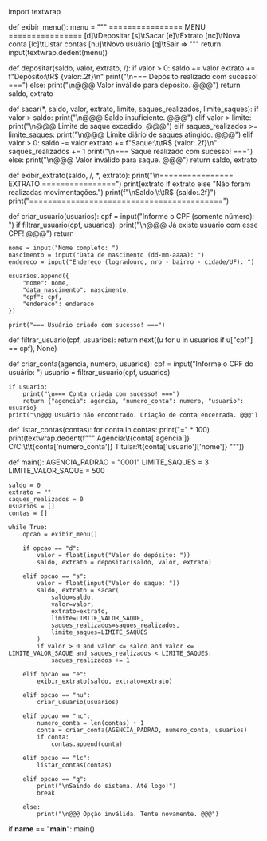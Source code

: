 import textwrap

def exibir_menu():
    menu = """
    ================ MENU ================
    [d]\tDepositar
    [s]\tSacar
    [e]\tExtrato
    [nc]\tNova conta
    [lc]\tListar contas
    [nu]\tNovo usuário
    [q]\tSair
    => """
    return input(textwrap.dedent(menu))

def depositar(saldo, valor, extrato, /):
    if valor > 0:
        saldo += valor
        extrato += f"Depósito:\tR$ {valor:.2f}\n"
        print("\n=== Depósito realizado com sucesso! ===")
    else:
        print("\n@@@ Valor inválido para depósito. @@@")
    return saldo, extrato

def sacar(*, saldo, valor, extrato, limite, saques_realizados, limite_saques):
    if valor > saldo:
        print("\n@@@ Saldo insuficiente. @@@")
    elif valor > limite:
        print("\n@@@ Limite de saque excedido. @@@")
    elif saques_realizados >= limite_saques:
        print("\n@@@ Limite diário de saques atingido. @@@")
    elif valor > 0:
        saldo -= valor
        extrato += f"Saque:\t\tR$ {valor:.2f}\n"
        saques_realizados += 1
        print("\n=== Saque realizado com sucesso! ===")
    else:
        print("\n@@@ Valor inválido para saque. @@@")
    return saldo, extrato

def exibir_extrato(saldo, /, *, extrato):
    print("\n================ EXTRATO ================")
    print(extrato if extrato else "Não foram realizadas movimentações.")
    print(f"\nSaldo:\t\tR$ {saldo:.2f}")
    print("==========================================")

def criar_usuario(usuarios):
    cpf = input("Informe o CPF (somente número): ")
    if filtrar_usuario(cpf, usuarios):
        print("\n@@@ Já existe usuário com esse CPF! @@@")
        return

    nome = input("Nome completo: ")
    nascimento = input("Data de nascimento (dd-mm-aaaa): ")
    endereco = input("Endereço (logradouro, nro - bairro - cidade/UF): ")

    usuarios.append({
        "nome": nome,
        "data_nascimento": nascimento,
        "cpf": cpf,
        "endereco": endereco
    })

    print("=== Usuário criado com sucesso! ===")

def filtrar_usuario(cpf, usuarios):
    return next((u for u in usuarios if u["cpf"] == cpf), None)

def criar_conta(agencia, numero, usuarios):
    cpf = input("Informe o CPF do usuário: ")
    usuario = filtrar_usuario(cpf, usuarios)

    if usuario:
        print("\n=== Conta criada com sucesso! ===")
        return {"agencia": agencia, "numero_conta": numero, "usuario": usuario}
    print("\n@@@ Usuário não encontrado. Criação de conta encerrada. @@@")

def listar_contas(contas):
    for conta in contas:
        print("=" * 100)
        print(textwrap.dedent(f"""
            Agência:\t{conta['agencia']}
            C/C:\t\t{conta['numero_conta']}
            Titular:\t{conta['usuario']['nome']}
        """))

def main():
    AGENCIA_PADRAO = "0001"
    LIMITE_SAQUES = 3
    LIMITE_VALOR_SAQUE = 500

    saldo = 0
    extrato = ""
    saques_realizados = 0
    usuarios = []
    contas = []

    while True:
        opcao = exibir_menu()

        if opcao == "d":
            valor = float(input("Valor do depósito: "))
            saldo, extrato = depositar(saldo, valor, extrato)

        elif opcao == "s":
            valor = float(input("Valor do saque: "))
            saldo, extrato = sacar(
                saldo=saldo,
                valor=valor,
                extrato=extrato,
                limite=LIMITE_VALOR_SAQUE,
                saques_realizados=saques_realizados,
                limite_saques=LIMITE_SAQUES
            )
            if valor > 0 and valor <= saldo and valor <= LIMITE_VALOR_SAQUE and saques_realizados < LIMITE_SAQUES:
                saques_realizados += 1

        elif opcao == "e":
            exibir_extrato(saldo, extrato=extrato)

        elif opcao == "nu":
            criar_usuario(usuarios)

        elif opcao == "nc":
            numero_conta = len(contas) + 1
            conta = criar_conta(AGENCIA_PADRAO, numero_conta, usuarios)
            if conta:
                contas.append(conta)

        elif opcao == "lc":
            listar_contas(contas)

        elif opcao == "q":
            print("\nSaindo do sistema. Até logo!")
            break

        else:
            print("\n@@@ Opção inválida. Tente novamente. @@@")

if __name__ == "__main__":
    main()
